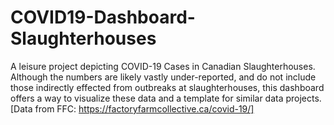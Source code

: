 # COVID19-Dashboard-Slaughterhouses
 A leisure project depicting COVID-19 Cases in Canadian Slaughterhouses. Although the numbers are likely vastly under-reported, and do not include those indirectly effected from outbreaks at slaughterhouses, this dashboard offers a way to visualize these data and a template for similar data projects.
 [Data from FFC: https://factoryfarmcollective.ca/covid-19/]
